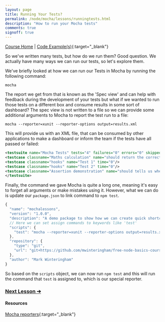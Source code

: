 ```yaml
---
layout: page
title: Running Your Tests?
permalink: /node/mocha/lessons/runningtests.html
description: "How to run your Mocha tests"
comments: true
signoff: true
---
```

[Course Home](../../course) \| [Code Example(s)](https://github.com/mwinteringham/free-node-basics-course/blob/master/mochalessons/package.json){:target="_blank"}

So we've written many tests, but how do we run them? Good question. We actually have many ways we can run our tests, so let's explore them.

We've briefly looked at how we can run our Tests in Mocha by running the following command:

```shell
mocha
```

The report we get from that is known as the 'Spec view' and can help with feedback during the development of your tests but what if we wanted to run those tests on a different box and consume results in some sort of dashboard? The spec view is not written to a file so we can provide some additional arguments to Mocha to report the test run to a file:

```
mocha --reporter=xunit --reporter-options output=results.xml
```

This will provide us with an XML file, that can be consumed by other applications to make a dashboard or inform the team if the tests have all passed or failed:

```xml
<testsuite name="Mocha Tests" tests="4" failures="0" errors="0" skipped="0" timestamp="Fri, 08 Dec 2017 13:36:53 GMT" time="0.009">
<testcase classname="Maths calculation" name="should return the correct value when two numbers are added" time="0.001"/>
<testcase classname="hooks" name="Test 1" time="0"/>
<testcase classname="hooks" name="Test 2" time="0"/>
<testcase classname="Assertion demonstration" name="should tells us whether our test has passed or failed" time="0.002"/>
</testsuite>
```

Finally, the command we gave Mocha is quite a long one, meaning it's easy to forget all arguments or make mistakes using it. However, what we can do is update our ```package.json``` to link command to ```npm test```.

```javascript
{
  "name": "mochalessons",
  "version": "1.0.0",
  "description": "A demo package to show how we can create quick shortcuts to run Mocha",
  // Here we can set assign commands to keywords like 'test'
  "scripts": {
    "test": "mocha --reporter=xunit --reporter-options output=results.xml"
  },
  "repository": {
    "type": "git",
    "url": "git+https://github.com/mwinteringham/free-node-basics-course.git"
  },
  "author": "Mark Winteringham"
}
```

So based on the ```scripts``` object, we can now run ```npm test``` and this will run the command that ```test``` is assigned to, which is our special reporter.

### [Next Lesson &#10132;](/node/course/roadmap)

#### Resources
[Mocha reporters](https://mochajs.org/#reporters){:target="_blank"}  

